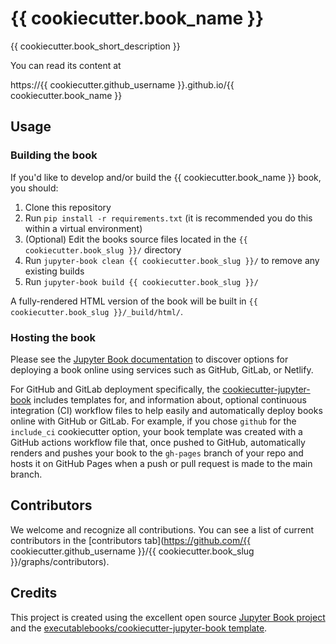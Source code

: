 # {{ cookiecutter.book_name }}

{{ cookiecutter.book_short_description }}

You can read its content at

https://{{ cookiecutter.github_username }}.github.io/{{ cookiecutter.book_name }}

## Usage

### Building the book

If you'd like to develop and/or build the {{ cookiecutter.book_name }} book, you should:

1. Clone this repository
2. Run `pip install -r requirements.txt` (it is recommended you do this within a virtual environment)
3. (Optional) Edit the books source files located in the `{{ cookiecutter.book_slug }}/` directory
4. Run `jupyter-book clean {{ cookiecutter.book_slug }}/` to remove any existing builds
5. Run `jupyter-book build {{ cookiecutter.book_slug }}/`

A fully-rendered HTML version of the book will be built in `{{ cookiecutter.book_slug }}/_build/html/`.

### Hosting the book

Please see the [Jupyter Book documentation](https://jupyterbook.org/publish/web.html) to discover options for deploying a book online using services such as GitHub, GitLab, or Netlify.

For GitHub and GitLab deployment specifically, the [cookiecutter-jupyter-book](https://github.com/executablebooks/cookiecutter-jupyter-book) includes templates for, and information about, optional continuous integration (CI) workflow files to help easily and automatically deploy books online with GitHub or GitLab. For example, if you chose `github` for the `include_ci` cookiecutter option, your book template was created with a GitHub actions workflow file that, once pushed to GitHub, automatically renders and pushes your book to the `gh-pages` branch of your repo and hosts it on GitHub Pages when a push or pull request is made to the main branch.

## Contributors

We welcome and recognize all contributions. You can see a list of current contributors in the [contributors tab](https://github.com/{{ cookiecutter.github_username }}/{{ cookiecutter.book_slug }}/graphs/contributors).

## Credits

This project is created using the excellent open source [Jupyter Book project](https://jupyterbook.org/) and the [executablebooks/cookiecutter-jupyter-book template](https://github.com/executablebooks/cookiecutter-jupyter-book).
